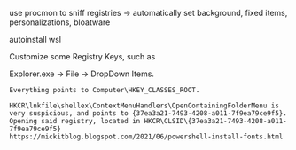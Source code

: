 use procmon to sniff registries -> automatically set background, fixed items, personalizations, bloatware

autoinstall wsl




Customize some Registry Keys, such as 

Explorer.exe -> File -> DropDown Items.
    
    Everything points to Computer\HKEY_CLASSES_ROOT.
    
    HKCR\lnkfile\shellex\ContextMenuHandlers\OpenContainingFolderMenu is very suspicious, and points to {37ea3a21-7493-4208-a011-7f9ea79ce9f5}.
    Opening said registry, located in HKCR\CLSID\{37ea3a21-7493-4208-a011-7f9ea79ce9f5}
    https://mickitblog.blogspot.com/2021/06/powershell-install-fonts.html

